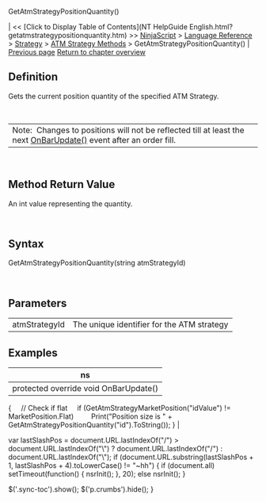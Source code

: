 ﻿










 


GetAtmStrategyPositionQuantity()







| &lt;&lt; [Click to Display Table of Contents](NT HelpGuide English.html?getatmstrategypositionquantity.htm) &gt;&gt;
 [NinjaScript](ninjascript.htm) &gt; [Language Reference](language_reference_wip.htm) &gt; [Strategy](strategy.htm) &gt; [ATM Strategy Methods](atm_strategy_methods.htm) &gt;
GetAtmStrategyPositionQuantity() | [Previous page](getatmstrategypositionaveragep.htm)
[Return to chapter overview](atm_strategy_methods.htm)










Definition
----------


Gets the current position quantity of the specified ATM Strategy.


 




|  |
| --- |
| Note:  Changes to positions will not be reflected till at least the next [OnBarUpdate()](onbarupdate.htm) event after an order fill. |



 


Method Return Value
-------------------


An int value representing the quantity.


 


Syntax
------


GetAtmStrategyPositionQuantity(string atmStrategyId)


 



Parameters
----------




|  |  |
| --- | --- |
| atmStrategyId | The unique identifier for the ATM strategy |





Examples
--------




| ns |
| --- |
| protected override void OnBarUpdate()
{
     // Check if flat
     if (GetAtmStrategyMarketPosition("idValue") != MarketPosition.Flat)
         Print("Position size is " + GetAtmStrategyPositionQuantity("id").ToString());
} |






 
 var lastSlashPos = document.URL.lastIndexOf("/") &gt; document.URL.lastIndexOf("\\") ? document.URL.lastIndexOf("/") : document.URL.lastIndexOf("\\");
 if (document.URL.substring(lastSlashPos + 1, lastSlashPos + 4).toLowerCase() != "~hh") {
 if (document.all) setTimeout(function() {
 nsrInit();
 }, 20);
 else nsrInit();
 }
 
 
 $('.sync-toc').show();
 $('p.crumbs').hide();
 }
 
 
 



